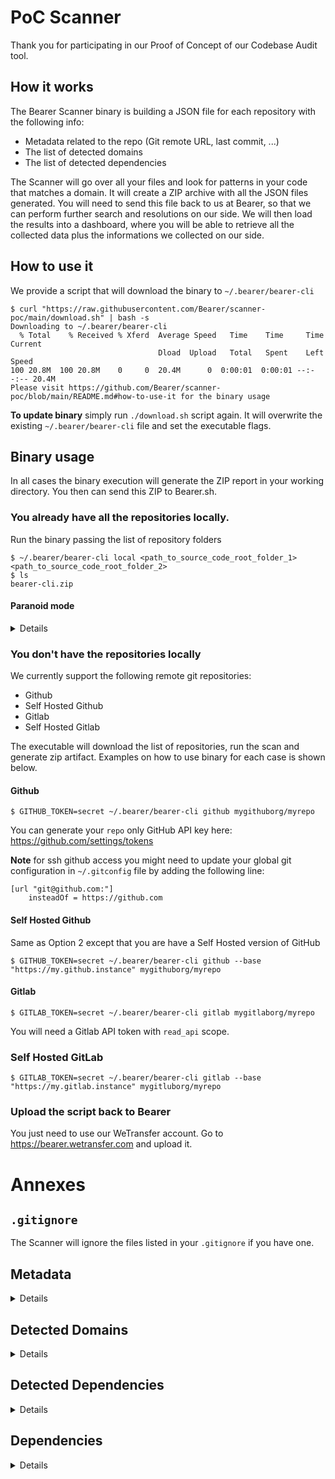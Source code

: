 # PoC Scanner

Thank you for participating in our Proof of Concept of our Codebase Audit tool.

## How it works

The Bearer Scanner binary is building a JSON file for each repository with the following info:

- Metadata related to the repo (Git remote URL, last commit, ...)
- The list of detected domains
- The list of detected dependencies

The Scanner will go over all your files and look for patterns in your code that matches a domain. It will create a ZIP archive with all the JSON files generated. You will need to send this file back to us at Bearer, so that we can perform further search and resolutions on our side. We will then load the results into a dashboard, where you will be able to retrieve all the collected data plus the informations we collected on our side.

## How to use it

We provide a script that will download the binary to `~/.bearer/bearer-cli`

```console
$ curl "https://raw.githubusercontent.com/Bearer/scanner-poc/main/download.sh" | bash -s
Downloading to ~/.bearer/bearer-cli
  % Total    % Received % Xferd  Average Speed   Time    Time     Time  Current
                                 Dload  Upload   Total   Spent    Left  Speed
100 20.8M  100 20.8M    0     0  20.4M      0  0:00:01  0:00:01 --:--:-- 20.4M
Please visit https://github.com/Bearer/scanner-poc/blob/main/README.md#how-to-use-it for the binary usage
```
**To update binary** simply run `./download.sh` script again. It will overwrite the existing `~/.bearer/bearer-cli` file and set the executable flags.

## Binary usage

In all cases the binary execution will generate the ZIP report in your working directory. You then can send this ZIP to Bearer.sh.

### You already have all the repositories locally.

Run the binary passing the list of repository folders

```console
$ ~/.bearer/bearer-cli local <path_to_source_code_root_folder_1> <path_to_source_code_root_folder_2>
$ ls
bearer-cli.zip
```

#### Paranoid mode

<details>
The following method is less practical to use and has more limitations;
However, it can help you build an isolated environment to run the scanner.

```console
$ docker run -it --rm \
	-w "$PWD" -v "$PWD:$PWD" \
	buildpack-deps sh -ec \
	'curl -sL "https://raw.githubusercontent.com/Bearer/scanner-poc/main/download.sh" | bash -s && ~/.bearer/bearer-cli local <path_to_source_code_root_folder_1> <path_to_source_code_root_folder_2>'
[...]
$ ls bearer_report_*.zip
bearer_report_2020-11-12-144452.zip
```

You can go even further by building an image that contains `git` and the binary, then run docker with the `--network=none` flag.

_disclaimer: this method is only shown as an example. Please use the standard version if you want to get support from the Bearer team._

It is very limited (only supporting forked repositories/projects).
</details>

### You don't have the repositories locally
We currently support the following remote git repositories:
* Github
* Self Hosted Github
* Gitlab
* Self Hosted Gitlab

The executable will download the list of repositories, run the scan and generate zip artifact. Examples on how to use binary for each case is shown below.


#### Github

```console
$ GITHUB_TOKEN=secret ~/.bearer/bearer-cli github mygithuborg/myrepo
```

You can generate your `repo` only GitHub API key here: https://github.com/settings/tokens

**Note** for ssh github access you might need to update your global git configuration in `~/.gitconfig` file by adding the following line:

```
[url "git@github.com:"]
	insteadOf = https://github.com
```

#### Self Hosted Github

Same as Option 2 except that you are have a Self Hosted version of GitHub

```console
$ GITHUB_TOKEN=secret ~/.bearer/bearer-cli github --base "https://my.github.instance" mygithuborg/myrepo
```

#### Gitlab

```console
$ GITLAB_TOKEN=secret ~/.bearer/bearer-cli gitlab mygitlaborg/myrepo
```

You will need a Gitlab API token with `read_api` scope.

### Self Hosted GitLab

```console
$ GITLAB_TOKEN=secret ~/.bearer/bearer-cli gitlab --base "https://my.gitlab.instance" mygitluborg/myrepo
```

### Upload the script back to Bearer

You just need to use our WeTransfer account. Go to https://bearer.wetransfer.com and upload it.

# Annexes

## `.gitignore`

The Scanner will ignore the files listed in your `.gitignore` if you have one.

## Metadata

<details>

```jsonc
{
  "name": "Repository Name",
  "git": {
    "url": "git@github.com:MyOrganization/repository-name.git",
    "branch": "master",
    "sha": "d050c0fd",
    "timestamp": "20201105T083124Z" // time of the last commit
  },
  "timestamp": "20201105T083124Z", // time when the file was generated
  "languages": [
    "Ruby" // Detected languages order of usage
  ]
  // ... domains
  // ... dependencies
}
```
</details>

## Detected Domains

<details>

```jsonc
{
  // ... metadata
  "domainReport": [
    {
      "filename": "app/javascripts/active_admin.js",
      "domains": [
        {
          "domain": "logo.clearbit.com",
          "lineNumber": 10
          "score": 0 // 0..100
        }
      ]
    },
    // ... dependencies
  ]
}
```
</details>

## Detected Dependencies

<details>

```jsonc
{
  // ... metadata
  // ... domains
  "dependencyReport": [
    {
      "filename": "package.json",
      "language": "Javascript",
      "dependencies": [
        {
          "name": "axios",
          "version": "^0.18.0",
          "lineNumber": 10
        },
        // ...
      ]
    },
    {
      "filename": "Gemfile.lock",
      "language": "Ruby",
      "dependencies": [
        {
          "name": "stripe",
          "version": "0.18.0",
          "lineNumber": 10
        },
        // ...
      ]
    }
  }
}
```
</details>

## Dependencies

<details>

### Ruby

- Gemfile.lock

### Python

- Pipfile.lock
- requirements.txt
- pyproject.toml
- pipdeptree.json
- poetry.lock

### Javascript

- package.json
- yarn.lock
- package-lock.json
- npm-shrinkwrap.json

### Java

- maven-dependencies.json
- gradle-dependencies.json
- build.gradle
- pom.xml
- ivy-report.xml

### Go

- go.sum

### PHP

- composer.lock
- composer.json

### C#

- project.json
- packages.config
- paket.dependencies
- packages.lock.json

</details>
